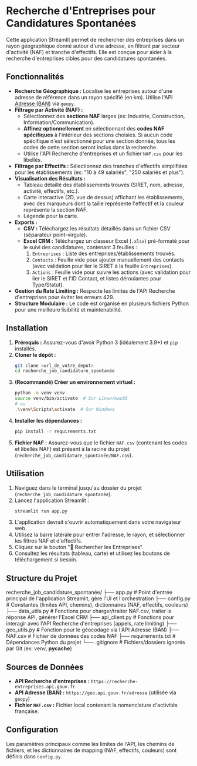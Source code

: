 # Recherche d'Entreprises pour Candidatures Spontanées

Cette application Streamlit permet de rechercher des entreprises dans un rayon géographique donné autour d'une adresse, en filtrant par secteur d'activité (NAF) et tranche d'effectifs. Elle est conçue pour aider à la recherche d'entreprises cibles pour des candidatures spontanées.

## Fonctionnalités

*   **Recherche Géographique :** Localise les entreprises autour d'une adresse de référence dans un rayon spécifié (en km). Utilise l'API [Adresse (BAN)](https://geo.api.gouv.fr/adresse) via `geopy`.
*   **Filtrage par Activité (NAF) :**
    *   Sélectionnez des **sections NAF** larges (ex: Industrie, Construction, Information/Communication).
    *   **Affinez optionnellement** en sélectionnant des **codes NAF spécifiques** à l'intérieur des sections choisies. Si aucun code spécifique n'est sélectionné pour une section donnée, tous les codes de cette section seront inclus dans la recherche.
    *   Utilise l'API Recherche d'entreprises et un fichier `NAF.csv` pour les libellés.
*   **Filtrage par Effectifs :** Sélectionnez des tranches d'effectifs simplifiées pour les établissements (ex: "10 à 49 salariés", "250 salariés et plus").
*   **Visualisation des Résultats :**
    *   Tableau détaillé des établissements trouvés (SIRET, nom, adresse, activité, effectifs, etc.).
    *   Carte interactive (2D, vue de dessus) affichant les établissements, avec des marqueurs dont la taille représente l'effectif et la couleur représente la section NAF.
    *   Légende pour la carte.
*   **Exports :**
    *   **CSV :** Téléchargez les résultats détaillés dans un fichier CSV (séparateur point-virgule).
    *   **Excel CRM :** Téléchargez un classeur Excel (`.xlsx`) pré-formaté pour le suivi des candidatures, contenant 3 feuilles :
        1.  `Entreprises` : Liste des entreprises/établissements trouvés.
        2.  `Contacts` : Feuille vide pour ajouter manuellement des contacts (avec validation pour lier le SIRET à la feuille `Entreprises`).
        3.  `Actions` : Feuille vide pour suivre les actions (avec validation pour lier le SIRET et l'ID Contact, et listes déroulantes pour Type/Statut).
*   **Gestion du Rate Limiting :** Respecte les limites de l'API Recherche d'entreprises pour éviter les erreurs 429.
*   **Structure Modulaire :** Le code est organisé en plusieurs fichiers Python pour une meilleure lisibilité et maintenabilité.

## Installation

1.  **Prérequis :** Assurez-vous d'avoir Python 3 (idéalement 3.9+) et `pip` installés.
2.  **Cloner le dépôt :**
    ```bash
    git clone <url_de_votre_depot>
    cd recherche_job_candidature_spontanée
    ```
3.  **(Recommandé) Créer un environnement virtuel :**
    ```bash
    python -m venv venv
    source venv/bin/activate  # Sur Linux/macOS
    # ou
    .\venv\Scripts\activate  # Sur Windows
    ```
4.  **Installer les dépendances :**
    ```bash
    pip install -r requirements.txt
    ```
5.  **Fichier NAF :** Assurez-vous que le fichier `NAF.csv` (contenant les codes et libellés NAF) est présent à la racine du projet (`recherche_job_candidature_spontanée/NAF.csv`).

## Utilisation

1.  Naviguez dans le terminal jusqu'au dossier du projet (`recherche_job_candidature_spontanée`).
2.  Lancez l'application Streamlit :
    ```bash
    streamlit run app.py
    ```
3.  L'application devrait s'ouvrir automatiquement dans votre navigateur web.
4.  Utilisez la barre latérale pour entrer l'adresse, le rayon, et sélectionner les filtres NAF et d'effectifs.
5.  Cliquez sur le bouton "🚀 Rechercher les Entreprises".
6.  Consultez les résultats (tableau, carte) et utilisez les boutons de téléchargement si besoin.

## Structure du Projet

recherche_job_candidature_spontanée/
├── app.py                 # Point d'entrée principal de l'application Streamlit, gère l'UI et l'orchestration
├── config.py              # Constantes (limites API, chemins), dictionnaires (NAF, effectifs, couleurs)
├── data_utils.py          # Fonctions pour charger/traiter NAF.csv, traiter la réponse API, générer l'Excel CRM
├── api_client.py          # Fonctions pour interagir avec l'API Recherche d'entreprises (appels, rate limiting)
├── geo_utils.py           # Fonction pour le géocodage via l'API Adresse (BAN)
├── NAF.csv                # Fichier de données des codes NAF
├── requirements.txt       # Dépendances Python du projet
└── .gitignore             # Fichiers/dossiers ignorés par Git (ex: venv, __pycache__)



## Sources de Données

*   **API Recherche d'entreprises :** `https://recherche-entreprises.api.gouv.fr`
*   **API Adresse (BAN) :** `https://geo.api.gouv.fr/adresse` (utilisée via `geopy`)
*   **Fichier `NAF.csv` :** Fichier local contenant la nomenclature d'activités française.

## Configuration

Les paramètres principaux comme les limites de l'API, les chemins de fichiers, et les dictionnaires de mapping (NAF, effectifs, couleurs) sont définis dans `config.py`.
